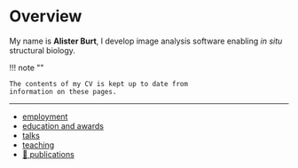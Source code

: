 # Overview

My name is **Alister Burt**, I develop image analysis software enabling *in 
situ* structural biology.

!!! note ""

    The contents of my CV is kept up to date from 
    information on these pages.

---

- [employment](./employment.md)
- [education and awards](./education_and_awards.md)
- [talks](./talks.md)
- [teaching](./teaching.md)
- [🔗 publications](https://scholar.google.co.uk/citations?user=ERGSZbUAAAAJ)


